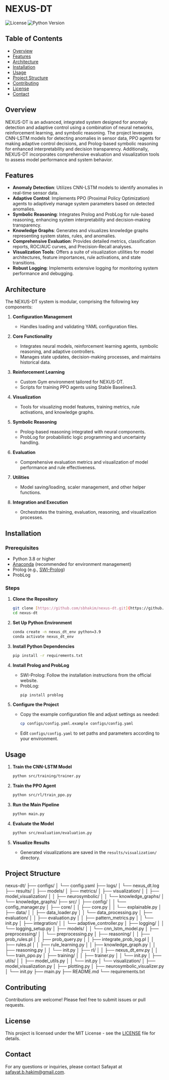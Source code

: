 # NEXUS-DT

![License](https://img.shields.io/badge/license-MIT-blue.svg)
![Python Version](https://img.shields.io/badge/python-3.8%2B-blue)

## Table of Contents

- [Overview](#overview)
- [Features](#features)
- [Architecture](#architecture)
- [Installation](#installation)
- [Usage](#usage)
- [Project Structure](#project-structure)
- [Contributing](#contributing)
- [License](#license)
- [Contact](#contact)

## Overview

NEXUS-DT is an advanced, integrated system designed for anomaly detection and adaptive control using a combination of neural networks, reinforcement learning, and symbolic reasoning. The project leverages CNN-LSTM models for detecting anomalies in sensor data, PPO agents for making adaptive control decisions, and Prolog-based symbolic reasoning for enhanced interpretability and decision transparency. Additionally, NEXUS-DT incorporates comprehensive evaluation and visualization tools to assess model performance and system behavior.

## Features

- **Anomaly Detection**: Utilizes CNN-LSTM models to identify anomalies in real-time sensor data.
- **Adaptive Control**: Implements PPO (Proximal Policy Optimization) agents to adaptively manage system parameters based on detected anomalies.
- **Symbolic Reasoning**: Integrates Prolog and ProbLog for rule-based reasoning, enhancing system interpretability and decision-making transparency.
- **Knowledge Graphs**: Generates and visualizes knowledge graphs representing system states, rules, and anomalies.
- **Comprehensive Evaluation**: Provides detailed metrics, classification reports, ROC/AUC curves, and Precision-Recall analyses.
- **Visualization Tools**: Offers a suite of visualization utilities for model architectures, feature importances, rule activations, and state transitions.
- **Robust Logging**: Implements extensive logging for monitoring system performance and debugging.

## Architecture

The NEXUS-DT system is modular, comprising the following key components:

1.  **Configuration Management**
    - Handles loading and validating YAML configuration files.

2.  **Core Functionality**
    - Integrates neural models, reinforcement learning agents, symbolic reasoning, and adaptive controllers.
    - Manages state updates, decision-making processes, and maintains historical data.

3.  **Reinforcement Learning**
    - Custom Gym environment tailored for NEXUS-DT.
    - Scripts for training PPO agents using Stable Baselines3.

4.  **Visualization**
    - Tools for visualizing model features, training metrics, rule activations, and knowledge graphs.

5.  **Symbolic Reasoning**
    - Prolog-based reasoning integrated with neural components.
    - ProbLog for probabilistic logic programming and uncertainty handling.

6.  **Evaluation**
    - Comprehensive evaluation metrics and visualization of model performance and rule effectiveness.

7.  **Utilities**
    - Model saving/loading, scaler management, and other helper functions.

8.  **Integration and Execution**
    - Orchestrates the training, evaluation, reasoning, and visualization processes.

## Installation

### Prerequisites

- Python 3.8 or higher
- [Anaconda](https://www.anaconda.com/) (recommended for environment management)
- Prolog (e.g., [SWI-Prolog](https://www.swi-prolog.org/))
- ProbLog

### Steps

1.  **Clone the Repository**
    ```bash
    git clone [https://github.com/sbhakim/nexus-dt.git](https://github.com/sbhakim/nexus-dt.git) 
    cd nexus-dt
    ```

2.  **Set Up Python Environment**
    ```bash
    conda create -n nexus_dt_env python=3.9 
    conda activate nexus_dt_env
    ```

3.  **Install Python Dependencies**
    ```bash
    pip install -r requirements.txt
    ```

4.  **Install Prolog and ProbLog**
    - SWI-Prolog: Follow the installation instructions from the official website.
    - ProbLog:
      ```bash
      pip install problog
      ```

5.  **Configure the Project**
    - Copy the example configuration file and adjust settings as needed:
      ```bash
      cp configs/config.yaml.example configs/config.yaml
      ```
    - Edit `configs/config.yaml` to set paths and parameters according to your environment.

## Usage

1.  **Train the CNN-LSTM Model**
    ```bash
    python src/training/trainer.py
    ```

2.  **Train the PPO Agent**
    ```bash
    python src/rl/train_ppo.py
    ```

3.  **Run the Main Pipeline**
    ```bash
    python main.py
    ```

4.  **Evaluate the Model**
    ```bash
    python src/evaluation/evaluation.py
    ```

5.  **Visualize Results**
    - Generated visualizations are saved in the `results/visualization/` directory.

## Project Structure

nexus-dt/
├── configs/
│   └── config.yaml
├── logs/
│   └── nexus_dt.log
├── results/
│   ├── models/
│   ├── metrics/
│   ├── visualization/
│   │   ├── model_visualization/
│   │   ├── neurosymbolic/
│   │   └── knowledge_graphs/
│   └── knowledge_graphs/
├── src/
│   ├── config/
│   │   └── config_manager.py
│   ├── core/
│   │   ├── core.py
│   │   └── explainable.py
│   ├── data/
│   │   ├── data_loader.py
│   │   └── data_processing.py
│   ├── evaluation/
│   │   ├── evaluation.py
│   │   ├── pattern_metrics.py
│   │   └── init.py
│   ├── integration/
│   │   └── adaptive_controller.py
│   ├── logging/
│   │   └── logging_setup.py
│   ├── models/
│   │   └── cnn_lstm_model.py
│   ├── preprocessing/
│   │   └── preprocessing.py
│   ├── reasoning/
│   │   ├── prob_rules.pl
│   │   ├── prob_query.py
│   │   ├── integrate_prob_log.pl
│   │   ├── rules.pl
│   │   ├── rule_learning.py
│   │   ├── knowledge_graph.py
│   │   ├── reasoning.py
│   │   └── init.py
│   ├── rl/
│   │   ├── nexus_dt_env.py
│   │   └── train_ppo.py
│   ├── training/
│   │   ├── trainer.py
│   │   └── init.py
│   ├── utils/
│   │   ├── model_utils.py
│   │   └── init.py
│   └── visualization/
│       ├── model_visualization.py
│       ├── plotting.py
│       ├── neurosymbolic_visualizer.py
│       └── init.py
├── main.py
├── README.md
└── requirements.txt

## Contributing

Contributions are welcome! Please feel free to submit issues or pull requests.

## License

This project is licensed under the MIT License - see the [LICENSE](LICENSE) file for details.

## Contact

For any questions or inquiries, please contact Safayat at safayat.b.hakim@gmail.com.